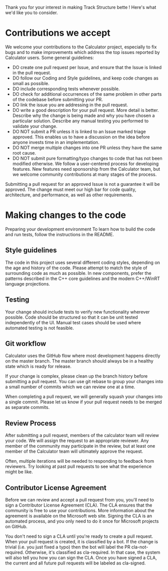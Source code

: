 Thank you for your interest in making Track Structure bette ! Here's what we'd like you to consider.

# Contributions we accept
We welcome your contributions to the Calculator project, especially to fix bugs and to make improvements which address the top issues reported by Calculator users. Some general guidelines:

* DO create one pull request per Issue, and ensure that the Issue is linked in the pull request.
* DO follow our Coding and Style guidelines, and keep code changes as small as possible.
* DO include corresponding tests whenever possible.
* DO check for additional occurrences of the same problem in other parts of the codebase before submitting your PR.
* DO link the issue you are addressing in the pull request.
* DO write a good description for your pull request. More detail is better. Describe why the change is being made and why you have chosen a particular solution. Describe any manual testing you performed to validate your change.
* DO NOT submit a PR unless it is linked to an Issue marked triage approved. This enables us to have a discussion on the idea before anyone invests time in an implementation.
* DO NOT merge multiple changes into one PR unless they have the same root cause.
* DO NOT submit pure formatting/typo changes to code that has not been modified otherwise.
We follow a user-centered process for developing features. New features need sponsorship from the Calculator team, but we welcome community contributions at many stages of the process.

Submitting a pull request for an approved Issue is not a guarantee it will be approved. The change must meet our high bar for code quality, architecture, and performance, as well as other requirements.

# Making changes to the code
Preparing your development environment
To learn how to build the code and run tests, follow the instructions in the README.

## Style guidelines
The code in this project uses several different coding styles, depending on the age and history of the code. Please attempt to match the style of surrounding code as much as possible. In new components, prefer the patterns described in the C++ core guidelines and the modern C++/WinRT language projections.

## Testing
Your change should include tests to verify new functionality wherever possible. Code should be structured so that it can be unit tested independently of the UI. Manual test cases should be used where automated testing is not feasible.

## Git workflow
Calculator uses the GitHub flow where most development happens directly on the master branch. The master branch should always be in a healthy state which is ready for release.

If your change is complex, please clean up the branch history before submitting a pull request. You can use git rebase to group your changes into a small number of commits which we can review one at a time.

When completing a pull request, we will generally squash your changes into a single commit. Please let us know if your pull request needs to be merged as separate commits.

## Review Process
After submitting a pull request, members of the calculator team will review your code. We will assign the request to an appropriate reviewer. Any member of the community may participate in the review, but at least one member of the Calculator team will ultimately approve the request.

Often, multiple iterations will be needed to responding to feedback from reviewers. Try looking at past pull requests to see what the experience might be like.

## Contributor License Agreement
Before we can review and accept a pull request from you, you'll need to sign a Contributor License Agreement (CLA). The CLA ensures that the community is free to use your contributions. More information about the agreement is available on the Microsoft web site. Signing the CLA is an automated process, and you only need to do it once for Microsoft projects on GitHub.

You don't need to sign a CLA until you're ready to create a pull request. When your pull request is created, it is classified by a bot. If the change is trivial (i.e. you just fixed a typo) then the bot will label the PR cla-not-required. Otherwise, it's classified as cla-required. In that case, the system will also tell you how you can sign the CLA. Once you have signed a CLA, the current and all future pull requests will be labeled as cla-signed.
